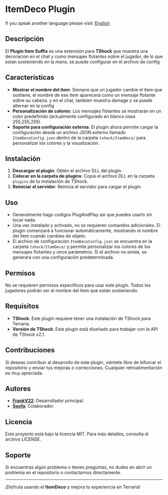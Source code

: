 # ItemDeco Plugin

If you speak another language please visit: [English](https://github.com/itsFrankV22/ItemSuffixBelowName/blob/master/README.md)

## Descripción

El **Plugin Item Suffix** es una extensión para **TShock** que muestra una decoracion en el chat y como mensajes flotantes sobre el jugador, de lo que estan sosteniendo en la mano, se puede configurar en el archivo de config

## Características

- **Mostrar el nombre del ítem**: Siempre que un jugador cambie el ítem que sostiene, el nombre de ese ítem aparecerá como un mensaje flotante sobre su cabeza. y en el chat, tambien muestra damage y se puede alternar en la config
- **Personalización de colores**: Los mensajes flotantes se mostrarán en un color predefinido (actualmente configurado en blanco osea 255,255,255).
- **Soporte para configuración externa**: El plugin ahora permite cargar la configuración desde un archivo JSON externo llamado `ItemDecoConfig.json` dentro de la carpeta `tshock/ItemDeco/` para personalizar los colores y la visualización.

## Instalación

1. **Descargar el plugin**: Obtén el archivo DLL del plugin.
2. **Colocar en la carpeta de plugins**: Copia el archivo DLL en la carpeta `plugins` de tu instalación de TShock.
3. **Reiniciar el servidor**: Reinicia el servidor para cargar el plugin.

## Uso

- Generalmente hago codigos PlugAndPlay asi que puedes usarlo sin tocar nada.
- Una vez instalado y activado, no se requieren comandos adicionales. El plugin comenzará a funcionar automáticamente, mostrando el nombre del ítem cuando cambies de objeto.
- El archivo de configuración `ItemDecoConfig.json` se encuentra en la carpeta `tshock/ItemDeco/` y permite personalizar los colores de los mensajes flotantes y otros parámetros. Si el archivo no existe, se generará con una configuración predeterminada.

## Permisos

No se requieren permisos específicos para usar este plugin. Todos los jugadores podrán ver el nombre del ítem que están sosteniendo.

## Requisitos

- **TShock**: Este plugin requiere tener una instalación de TShock para Terraria.
- **Versión de TShock**: Este plugin está diseñado para trabajar con la API de TShock v2.1.

## Contribuciones

Si deseas contribuir al desarrollo de este plugin, siéntete libre de bifurcar el repositorio y enviar tus mejoras o correcciones. Cualquier retroalimentación es muy apreciada.

## Autores

- **[FrankV22](https://github.com/itsFrankV22)**: Desarrollador principal.
- **[Soofa](https://github.com/Soof4)**: Colaborador.

## Licencia

Este proyecto está bajo la licencia MIT. Para más detalles, consulta el archivo LICENSE.

## Soporte

Si encuentras algún problema o tienes preguntas, no dudes en abrir un problema en el repositorio o contactarnos directamente.

---

¡Disfruta usando el **ItemDeco** y mejora tu experiencia en Terraria!

